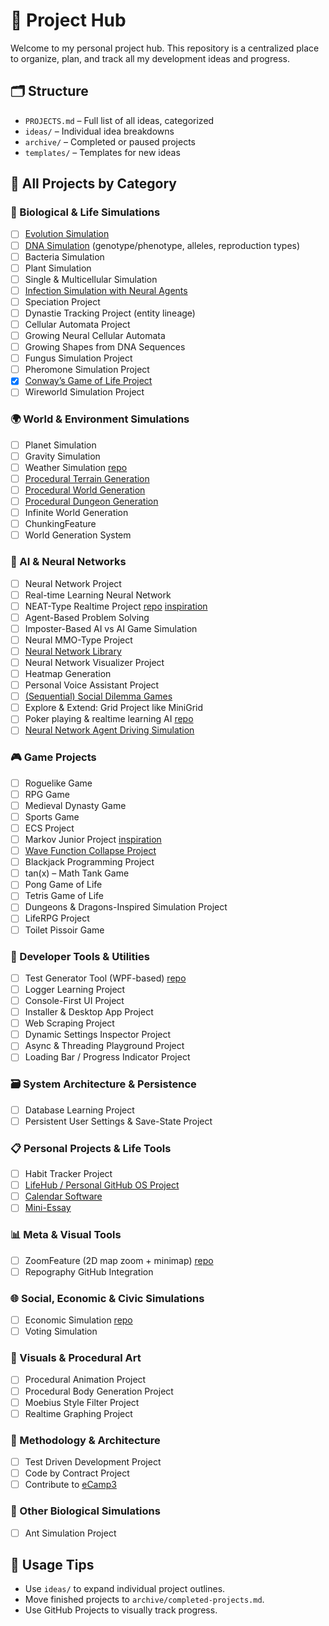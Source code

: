# 🧠 Project Hub

Welcome to my personal project hub. This repository is a centralized place to organize, plan, and track all my development ideas and progress.

## 🗂 Structure
- `PROJECTS.md` – Full list of all ideas, categorized
- `ideas/` – Individual idea breakdowns
- `archive/` – Completed or paused projects
- `templates/` – Templates for new ideas

## 🚀 All Projects by Category

### 🧬 Biological & Life Simulations
- [ ] [Evolution Simulation](ideas/conways-game-of-life.md)
- [ ] [DNA Simulation](ideas/dna-simulator.md) (genotype/phenotype, alleles, reproduction types)
- [ ] Bacteria Simulation
- [ ] Plant Simulation
- [ ] Single & Multicellular Simulation
- [ ] [Infection Simulation with Neural Agents](ideas/infection-simulation.md)
- [ ] Speciation Project
- [ ] Dynastie Tracking Project (entity lineage)
- [ ] Cellular Automata Project
- [ ] Growing Neural Cellular Automata
- [ ] Growing Shapes from DNA Sequences
- [ ] Fungus Simulation Project
- [ ] Pheromone Simulation Project
- [X] [Conway’s Game of Life Project](ideas/conways-game-of-life.md)
- [ ] Wireworld Simulation Project

### 🌍 World & Environment Simulations
- [ ] Planet Simulation
- [ ] Gravity Simulation
- [ ] Weather Simulation [repo](https://github.com/Zediwan/PyWeatherSim)
- [ ] [Procedural Terrain Generation](ideas/terrain-generator.md)
- [ ] [Procedural World Generation](ideas/world-generator.md)
- [ ] [Procedural Dungeon Generation](ideas/dungeon-generator.md)
- [ ] Infinite World Generation
- [ ] ChunkingFeature
- [ ] World Generation System

### 🧠 AI & Neural Networks
- [ ] Neural Network Project
- [ ] Real-time Learning Neural Network
- [ ] NEAT-Type Realtime Project [repo](https://github.com/Zediwan/BioRT-NEAT) [inspiration](https://github.com/CodeReclaimers/neat-python)
- [ ] Agent-Based Problem Solving
- [ ] Imposter-Based AI vs AI Game Simulation
- [ ] Neural MMO-Type Project
- [ ] [Neural Network Library](ideas/nn-library-package.md)
- [ ] Neural Network Visualizer Project
- [ ] Heatmap Generation
- [ ] Personal Voice Assistant Project
- [ ] [(Sequential) Social Dilemma Games](ideas/social-dilemma-games.md)
- [ ] Explore & Extend: Grid Project like MiniGrid
- [ ] Poker playing & realtime learning AI [repo](https://github.com/Zediwan/Pokerface)
- [ ] [Neural Network Agent Driving Simulation](ideas/driving-simulation.md)

### 🎮 Game Projects
- [ ] Roguelike Game
- [ ] RPG Game
- [ ] Medieval Dynasty Game
- [ ] Sports Game
- [ ] ECS Project
- [ ] Markov Junior Project [inspiration]((https://github.com/mxgmn/MarkovJunior))
- [ ] [Wave Function Collapse Project](ideas/wave-function-collapse.md)
- [ ] Blackjack Programming Project
- [ ] tan(x) – Math Tank Game
- [ ] Pong Game of Life
- [ ] Tetris Game of Life
- [ ] Dungeons & Dragons-Inspired Simulation Project
- [ ] LifeRPG Project
- [ ] Toilet Pissoir Game

### 🧰 Developer Tools & Utilities
- [ ] Test Generator Tool (WPF-based) [repo](https://github.com/Zediwan/TestGenerator)
- [ ] Logger Learning Project
- [ ] Console-First UI Project
- [ ] Installer & Desktop App Project
- [ ] Web Scraping Project
- [ ] Dynamic Settings Inspector Project
- [ ] Async & Threading Playground Project
- [ ] Loading Bar / Progress Indicator Project

### 🗃️ System Architecture & Persistence
- [ ] Database Learning Project
- [ ] Persistent User Settings & Save-State Project

### 📋 Personal Projects & Life Tools
- [ ] Habit Tracker Project
- [ ] [LifeHub / Personal GitHub OS Project](ideas/lifehub.md)
- [ ] [Calendar Software](ideas/calendar-software.md)
- [ ] [Mini-Essay](ideas/mini-essay.md)

### 📊 Meta & Visual Tools
- [ ] ZoomFeature (2D map zoom + minimap) [repo](https://github.com/Zediwan/ZoomFeature)
- [ ] Repography GitHub Integration

### 🌐 Social, Economic & Civic Simulations
- [ ]  Economic Simulation [repo](https://github.com/Zediwan/SimCorp)
- [ ]  Voting Simulation

### 🎨 Visuals & Procedural Art
- [ ]  Procedural Animation Project
- [ ]  Procedural Body Generation Project
- [ ]  Moebius Style Filter Project
- [ ]  Realtime Graphing Project

### 🧪 Methodology & Architecture
- [ ]  Test Driven Development Project
- [ ]  Code by Contract Project
- [ ]  Contribute to [eCamp3](https://github.com/ecamp/ecamp3)

### 🐜 Other Biological Simulations
- [ ]  Ant Simulation Project

## 🧰 Usage Tips
- Use `ideas/` to expand individual project outlines.
- Move finished projects to `archive/completed-projects.md`.
- Use GitHub Projects to visually track progress.
